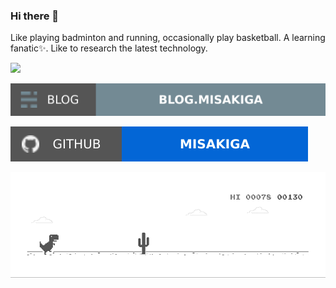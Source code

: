 ### Hi there 👋

Like playing badminton and running, occasionally play basketball. A learning fanatic✨. Like to research the latest technology. 


![](https://github-readme-stats.vercel.app/api?username=misakiga)

[![Blog](https://raw.githubusercontent.com/misakiga/misakiga/main/soc/bl.svg)](https://misakiga.gitee.io/)

[![GitHub](https://raw.githubusercontent.com/misakiga/misakiga/main/soc/gh.svg)](https://github.com/misakiga)

<!--
**MISAKIGA/MISAKIGA** is a ✨ _special_ ✨ repository because its `README.md` (this file) appears on your GitHub profile.

Here are some ideas to get you started:

- 🔭 I’m currently working on ...
- 🌱 I’m currently learning ...
- 👯 I’m looking to collaborate on ...
- 🤔 I’m looking for help with ...
- 💬 Ask me about ...
- 📫 How to reach me: ...
- 😄 Pronouns: ...
- ⚡ Fun fact: ...
-->

![Dino](https://raw.githubusercontent.com/MISAKIGA/MISAKIGA/main/dino.gif)

